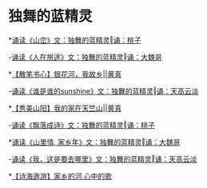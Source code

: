 独舞的蓝精灵
========================


*[诵读《山峦》文：独舞的蓝精灵‖诵：桃子](https://mp.weixin.qq.com/s/QU89PwQXSmxYqzP9KcTQUw)  

-[诵读《人在旅途》文：独舞的蓝精灵‖诵：大魏哥](https://mp.weixin.qq.com/s/qJfaJb6Vm89cORC-77cJcA)  

*[【散笔书心】银花河，我故乡||黄真](https://mp.weixin.qq.com/s/25a-pM7d__N7ys0IgwrClA)  

-[诵读《谁是谁的sunshine》文：独舞的蓝精灵‖诵：天高云淡](https://mp.weixin.qq.com/s/9nEgrvk_Sko_I03hh4Hbkw)  

*[【秀美山阳】我的家在天竺山||黄真](https://mp.weixin.qq.com/s/QNsQsWglxqKZjsBa0eeu9g)  

-[诵读《飘落成诗》文：独舞的蓝精灵‖诵：桃子](https://mp.weixin.qq.com/s/Yt-AjoHOoAxiRhh-y4G83A)  

*[诵读《山里情, 家乡年》文：独舞的蓝精灵‖诵：大魏哥](https://mp.weixin.qq.com/s/hfssYRQ6B05knddGTtKkCA)  

-[诵读《我，这是要去哪里》文：独舞的蓝精灵‖诵：天高云淡](https://mp.weixin.qq.com/s/bhu8vIeWvlsA0WcjGAW6sw)  

*[【诗海遨游】家乡的河 心中的歌](https://mp.weixin.qq.com/s/C6v2rH6imwdm8xKHAbBINQ)  
